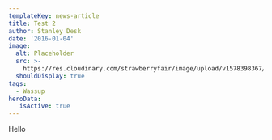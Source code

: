 ```yaml
---
templateKey: news-article
title: Test 2
author: Stanley Desk
date: '2016-01-04'
image:
  alt: Placeholder
  src: >-
    https://res.cloudinary.com/strawberryfair/image/upload/v1578398367/Image%20Scrapbook/banner-carrying_m0ufmy.jpg
  shouldDisplay: true
tags:
  - Wassup
heroData:
   isActive: true
---
```

Hello
